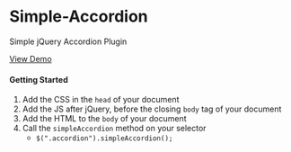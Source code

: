 # Simple-Accordion
<p>Simple jQuery Accordion Plugin</p>
<a href="http://codepen.io/gecugamo/pen/xGLyXe" target="_blank">View Demo</a>
<h4>Getting Started</h4>
<ol>
    <li>Add the CSS in the <code>head</code> of your document</li>
    <li>Add the JS after jQuery, before the closing <code>body</code> tag of your document</li>
    <li>Add the HTML to the <code>body</code> of your document</li>
    <li>Call the <code>simpleAccordion</code> method on your selector
        <ul>
            <li>
                <code>$(".accordion").simpleAccordion();</code>
            </li>
        </ul>
    </li>
</ol>
